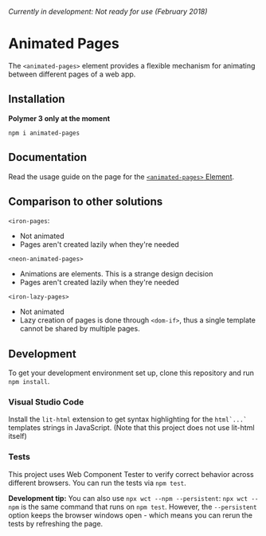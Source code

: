 *Currently in development: Not ready for use (February 2018)*

# Animated Pages
The `<animated-pages>` element provides a flexible mechanism for animating
between different pages of a web app.

## Installation
**Polymer 3 only at the moment**
```
npm i animated-pages
```

## Documentation
Read the usage guide on the page for the [`<animated-pages>` Element](https://www.webcomponents.org/element/MajorBreakfast/animated-pages/elements/animated-pages).

## Comparison to other solutions
`<iron-pages`:
- Not animated
- Pages aren't created lazily when they're needed

`<neon-animated-pages>`
- Animations are elements. This is a strange design decision
- Pages aren't created lazily when they're needed

`<iron-lazy-pages>`
- Not animated
- Lazy creation of pages is done through `<dom-if>`, thus a single template cannot be shared by multiple pages.

## Development
To get your development environment set up, clone this repository and run `npm install`.

### Visual Studio Code
Install the `lit-html` extension to get syntax highlighting for the `` html`...` `` templates strings in JavaScript. (Note that this project does not use lit-html itself)

### Tests
This project uses Web Component Tester to verify correct behavior across different browsers.
You can run the tests via `npm test`.

**Development tip:** You can also use `npx wct --npm --persistent`: `npx wct --npm` is the same command that runs on `npm test`. However, the `--persistent` option keeps the browser windows open - which means you can rerun the tests by refreshing the page.
